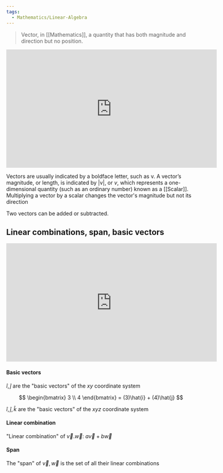 ```yaml
---
tags:
  - Mathematics/Linear-Algebra
---
```


>Vector, in [[Mathematics]], a quantity that has both magnitude and direction but no position.

<iframe width="560" height="315" src="https://www.youtube.com/embed/fNk_zzaMoSs?list=PLZHQObOWTQDPD3MizzM2xVFitgF8hE_ab" title="Vectors | Chapter 1, Essence of linear algebra" frameborder="0" allow="accelerometer; autoplay; clipboard-write; encrypted-media; gyroscope; picture-in-picture; web-share" allowfullscreen></iframe>

Vectors are usually indicated by a boldface letter, such as v. A vector’s magnitude, or length, is indicated by |v|, or _v_, which represents a one-dimensional quantity (such as an ordinary number) known as a [[Scalar]]. Multiplying a vector by a scalar changes the vector's magnitude but not its direction

Two vectors can be added or subtracted.


## Linear combinations, span, basic vectors

<iframe width="560" height="315" src="https://www.youtube.com/embed/k7RM-ot2NWY?list=PL0-GT3co4r2y2YErbmuJw2L5tW4Ew2O5B" title="Vectors | Chapter 1, Essence of linear algebra" frameborder="0" allow="accelerometer; autoplay; clipboard-write; encrypted-media; gyroscope; picture-in-picture; web-share" allowfullscreen></iframe>

#### Basic vectors

$\hat{i}, \hat{j}$ are the "basic vectors" of the $xy$ coordinate system

$$
\begin{bmatrix}
3 \\
4
\end{bmatrix} = (3)\hat{i} + (4)\hat{j}
$$

$\hat{i}, \hat{j}, \hat{k}$ are the "basic vectors" of the $xyz$ coordinate system


#### Linear combination

"Linear combination" of $\vec{v}. \vec{w}$:
$a\vec{v} + b\vec{w}$

#### Span
The "span" of $\vec{v}, \vec{w}$ is the set of all their linear combinations